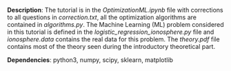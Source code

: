 **Description**: The tutorial is in the *OptimizationML.ipynb* file with corrections to all questions in *correction.txt*, all the optimization algorithms are contained in *algorithms.py*. The Machine Learning (ML) problem considered in this tutorial is defined in the *logistic_regression_ionosphere.py* file and *ionosphere.data* contains the real data for this problem. The *theory.pdf* file contains most of the theory seen during the introductory theoretical part.

**Dependencies**: python3, numpy, scipy, sklearn, matplotlib